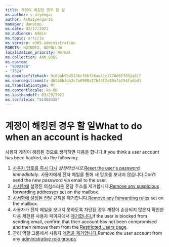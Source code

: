```yaml
---
title: 계정이 해킹된 경우 할 일
ms.author: v-aiyengar
author: AshaIyengar21
manager: dansimp
ms.date: 02/17/2021
ms.audience: Admin
ms.topic: article
ms.service: o365-administration
ROBOTS: NOINDEX, NOFOLLOW
localization_priority: Normal
ms.collection: Adm_O365
ms.custom:
- "9002486"
- "7524"
ms.openlocfilehash: 9c6bab9545136cf6bf26ae41c3776d6f7892a81f
ms.sourcegitcommit: db908b3da2c7a6508a77bf4f2c80afb294fadbd1
ms.translationtype: MT
ms.contentlocale: ko-KR
ms.lasthandoff: 03/29/2021
ms.locfileid: "51402438"
---
```

# <a name="what-to-do-when-an-account-is-hacked"></a><span data-ttu-id="eaf06-102">계정이 해킹된 경우 할 일</span><span class="sxs-lookup"><span data-stu-id="eaf06-102">What to do when an account is hacked</span></span>

<span data-ttu-id="eaf06-103">사용자 계정이 해킹된 것으로 생각하면 다음을 합니다.</span><span class="sxs-lookup"><span data-stu-id="eaf06-103">If you think a user account has been hacked, do the following:</span></span>

1. <span data-ttu-id="eaf06-104">[사용자 암호를 즉시 다시](https://go.microsoft.com/fwlink/?linkid=2103704) *설정하십시오.*</span><span class="sxs-lookup"><span data-stu-id="eaf06-104">[Reset the user's password](https://go.microsoft.com/fwlink/?linkid=2103704) *immediately*.</span></span> <span data-ttu-id="eaf06-105">사용자에게 전자 메일을 통해 새 암호를 보내지 않습니다.</span><span class="sxs-lookup"><span data-stu-id="eaf06-105">Don't send the new password via email to the user.</span></span>
1. <span data-ttu-id="eaf06-106">[사서함에](https://go.microsoft.com/fwlink/?linkid=2103705) 설정된 의심스러운 전달 주소를 제거합니다.</span><span class="sxs-lookup"><span data-stu-id="eaf06-106">[Remove any suspicious forwarding addresses](https://go.microsoft.com/fwlink/?linkid=2103705) set on the mailbox.</span></span>
1. <span data-ttu-id="eaf06-107">[사서함에 설정된 전달](https://go.microsoft.com/fwlink/?linkid=2103706) 규칙을 제거합니다.</span><span class="sxs-lookup"><span data-stu-id="eaf06-107">[Remove any forwarding rules](https://go.microsoft.com/fwlink/?linkid=2103706) set on the mailbox.</span></span>
1. <span data-ttu-id="eaf06-108">사용자가 전자 메일을 보내지 못하도록 차단된 경우 계정이 손상되지 않은지 확인한 다음 제한된 사용자 페이지에서 [제거합니다.](https://go.microsoft.com/fwlink/?linkid=2103706)</span><span class="sxs-lookup"><span data-stu-id="eaf06-108">If the user is blocked from sending email, confirm that their account has not been compromised and then remove them from the [Restricted Users page](https://go.microsoft.com/fwlink/?linkid=2103706).</span></span>
1. <span data-ttu-id="eaf06-109">관리 역할 그룹에서 사용자 [계정을 제거합니다.](https://go.microsoft.com/fwlink/?linkid=2092294)</span><span class="sxs-lookup"><span data-stu-id="eaf06-109">Remove the user account from any [administrative role groups](https://go.microsoft.com/fwlink/?linkid=2092294).</span></span>